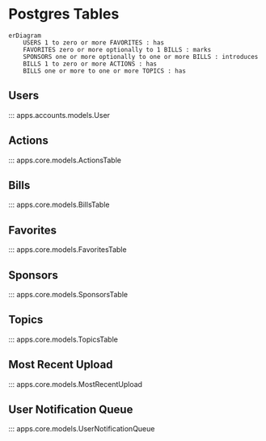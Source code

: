 # Postgres Tables

```mermaid
erDiagram
    USERS 1 to zero or more FAVORITES : has
    FAVORITES zero or more optionally to 1 BILLS : marks
    SPONSORS one or more optionally to one or more BILLS : introduces
	BILLS 1 to zero or more ACTIONS : has
	BILLS one or more to one or more TOPICS : has
```

## Users

::: apps.accounts.models.User

## Actions

::: apps.core.models.ActionsTable

## Bills

::: apps.core.models.BillsTable

## Favorites

::: apps.core.models.FavoritesTable

## Sponsors

::: apps.core.models.SponsorsTable

## Topics

::: apps.core.models.TopicsTable



## Most Recent Upload

::: apps.core.models.MostRecentUpload

## User Notification Queue
 
::: apps.core.models.UserNotificationQueue
